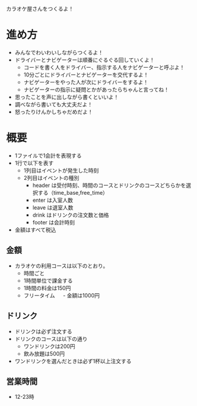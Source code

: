 カラオケ屋さんをつくるよ！

# 進め方

- みんなでわいわいしながらつくるよ！
- ドライバーとナビゲーターは順番にぐるぐる回していくよ！
  - コードを書く人をドライバー、指示する人をナビゲーターと呼ぶよ！
  - 10分ごとにドライバーとナビゲーターを交代するよ！
  - ナビゲーターをやった人が次にドライバーをするよ！
  - ナビゲーターの指示に疑問とかがあったらちゃんと言ってね！
- 思ったことを声に出しながら書くといいよ！
- 調べながら書いても大丈夫だよ！
- 怒ったりけんかしちゃだめだよ！

# 概要

- 1ファイルで1会計を表現する
- 1行で以下を表す
  - 1列目はイベントが発生した時刻
  - 2列目はイベントの種別
    - header は受付時刻、時間のコースとドリンクのコースどちらかを選択する（time_base,free_time）
    - enter は入室人数
    - leave は退室人数
    - drink はドリンクの注文数と価格
    - footer は会計時刻
- 金額はすべて税込

## 金額

- カラオケの利用コースは以下のとおり。
  - 時間ごと
   - 1時間単位で課金する
    - 1時間の料金は150円
  - フリータイム
　  - 金額は1000円

## ドリンク

- ドリンクは必ず注文する
- ドリンクのコースは以下の通り
    - ワンドリンクは200円
    - 飲み放題は500円
- ワンドリンクを選んだときは必ず1杯以上注文する

## 営業時間 

- 12-23時
